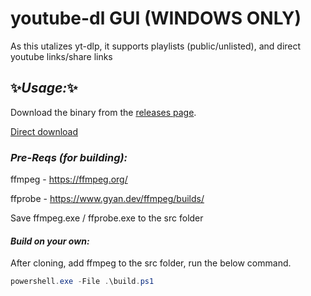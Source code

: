 # youtube-dl GUI (WINDOWS ONLY)

As this utalizes yt-dlp, it supports playlists (public/unlisted), and direct youtube links/share links

## ✨_Usage:_✨

Download the binary from the [releases page](https://github.com/FrankMerin/youtube-dl-applet/releases/).

[Direct download](https://github.com/FrankMerin/youtube-dl-applet/releases/download/latest/musicDL.exe)

### _Pre-Reqs (for building):_

ffmpeg - https://ffmpeg.org/

ffprobe - https://www.gyan.dev/ffmpeg/builds/

Save ffmpeg.exe / ffprobe.exe to the src folder


#### _Build on your own:_

After cloning, add ffmpeg to the src folder, run the below command.

```ps1
powershell.exe -File .\build.ps1
```